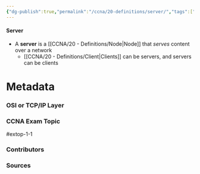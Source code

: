 ```yaml
---
{"dg-publish":true,"permalink":"/ccna/20-definitions/server/","tags":["defs_ccna"]}
---
```


#### Server
-  A **server** is a [[CCNA/20 - Definitions/Node\|Node]] that *serves* content over a network
	- [[CCNA/20 - Definitions/Client\|Clients]] can be servers, and servers can be clients







# Metadata
### OSI or TCP/IP Layer

### CCNA Exam Topic
#extop-1-1 
### Contributors

### Sources

